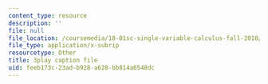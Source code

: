 ```yaml
---
content_type: resource
description: ''
file: null
file_location: /coursemedia/18-01sc-single-variable-calculus-fall-2010/feeb173c23adb928a628bb814a6548dc_hV5af_07ToE.srt
file_type: application/x-subrip
resourcetype: Other
title: 3play caption file
uid: feeb173c-23ad-b928-a628-bb814a6548dc
---
```

